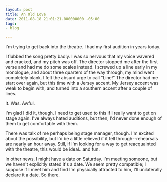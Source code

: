 ```yaml
---
layout: post
title: An Old Love
date: 2011-08-18 21:01:21.000000000 -05:00
tags:
- blog

---
```

I'm trying to get back into the theatre. I had my first audition in years today.

I flubbed the song pretty badly. I was so nervous that my voice wavered and cracked, and my pitch was off. The director stopped me after the first verse and had me do some scales instead. I screwed up a line early in my monologue, and about three quarters of the way through, my mind went completely blank. I felt the absurd urge to call "Line!" The director had me start over again, but this time with a Jersey accent. My Jersey accent was weak to begin with, and turned into a southern accent after a couple of lines.

It. Was. Awful.

I'm glad I did it, though. I need to get used to this if I really want to get on stage again. I've always hated auditions, but then, I'd never done enough of them to get comfortable with them.

There was talk of me perhaps being stage manager, though. I'm excited about the possibility, but I'd be a little relieved if it fell through--rehearsals are nearly an hour away. Still, if I'm looking for a way to get reacquainted with the theatre, this would be ideal...and fun.

In other news, I might have a date on Saturday. I'm meeting someone, but we haven't explicitly stated it's a date. We seem pretty compatible; I suppose if I meet him and find I'm physically attracted to him, I'll unilaterally declare it a date. So there.
